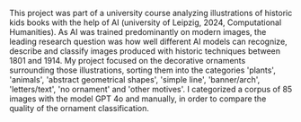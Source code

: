 This project was part of a university course analyzing illustrations of historic kids books with the help of AI (university of Leipzig, 2024, Computational Humanities).
As AI was trained predominantly on modern images, the leading research question was how well different AI models can recognize, describe and classify images produced with historic techniques between 1801 and 1914.
My project focused on the decorative ornaments surrounding those illustrations, sorting them into the categories 'plants', 'animals', 'abstract geometrical shapes', 'simple line', 'banner/arch', 'letters/text', 'no ornament' and 'other motives'.
I categorized a corpus of 85 images with the model GPT 4o and manually, in order to compare the quality of the ornament classification.
